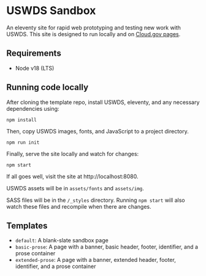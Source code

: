 # USWDS Sandbox
An eleventy site for rapid web prototyping and testing new work with USWDS. This site is designed to run locally and on [Cloud.gov pages](https://pages.cloud.gov/).

## Requirements
- Node v18 (LTS)

## Running code locally
After cloning the template repo, install USWDS, eleventy, and any necessary dependencies using:
```
npm install
```
Then, copy USWDS images, fonts, and JavaScript to a project directory.
```
npm run init
```
Finally, serve the site locally and watch for changes:
```
npm start
```
If all goes well, visit the site at http://localhost:8080.

USWDS assets will be in `assets/fonts` and `assets/img`.

SASS files will be in the `/_styles` directory. Running `npm start` will also watch these files and recompile when there are changes.

## Templates
- `default`: A blank-slate sandbox page
- `basic-prose`: A page with a banner, basic header, footer, identifier, and a prose container
- `extended-prose`: A page with a banner, extended header, footer, identifier, and a prose container
